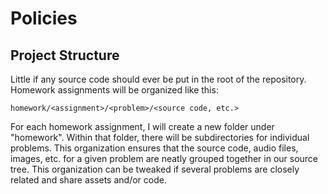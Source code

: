 # Policies

## Project Structure
Little if any source code should ever be put in the root of the repository. Homework assignments will be organized like
this:

    homework/<assignment>/<problem>/<source code, etc.>

For each homework assignment, I will create a new folder under "homework". Within that folder, there will be
subdirectories for individual problems. This organization ensures that the source code, audio files,
images, etc. for a given problem are neatly grouped together in our source tree. This organization can be tweaked
if several problems are closely related and share assets and/or code.
